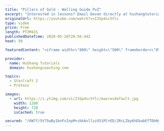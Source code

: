 ```yaml
---
title: "Pillars of Gold - Walling Guide PvZ"
excerpt: "Interested in lessons? Email Devon directly at hushangtutorials@outlook.com ------------------------------------------------------------------------------------------------------- Want to support HuShang Tutorials directly? Patreon is a website where you can contribute a monthly donation that will help"
originalUrl: https://youtube.com/watch?v=I3Sp4sc5Ylc
type: video
price: Free
length: PT3M41S
publishedDateTime: 2020-05-28T20:56:44Z
heat: 50

featuredContent: "<iframe width=\"800\" height=\"500\" frameborder=\"0\" src=\"https://www.youtube.com/embed/I3Sp4sc5Ylc\" allow=\"accelerometer; autoplay; encrypted-media; gyroscope; picture-in-picture\" allowfullscreen></iframe>"

provider:
  name: HuShang Tutorials
  domain: hushangcoaching.com

topics:
  - StarCraft 2
  - Protoss

images:
  - url: https://i.ytimg.com/vi/I3Sp4sc5Ylc/maxresdefault.jpg
    width: 1280
    height: 720
    isCached: true

secured: "/6W7f/5V75wBy1bnFxInpM+zbkAvllzzX51PC+ED/2RcLZby6hEbabEfTDbNyOgJxzpWlbhHxMbLm+sNwwY7QlzuaW1yIkPZtKX0BhLs2OdeGjT7CXp6n3u1Onl4zetyNkAjNY6li8dWXOqa9klB1bBl0/GZRDiUlLc9DYgvN3FhfSY7uiR0y74n6Bsw7/MyXkSgAEV5TDV0KATJHXaVdsx0UjBUBZzMVtVsytUMs4gxWax9ZX+aGIowl5fIsh1BXCcJURx/IyLG/hF1j6oJAreycOI4WufZChRjmz/W7UoWo9WDnRfl/YVB1KpypkuT7IL39UEpS56nAKMi6mzBMVtslk+vJBPES6JmzB3K3SuHs2z97ooxfdaHBCX4GSuu5QTf247yw1oCm/Tzw+spxaqCQ/UOpdVd1dwb3yWFh6E=;AHrse1pwG0Euefn2TjCnoQ=="
---
```


